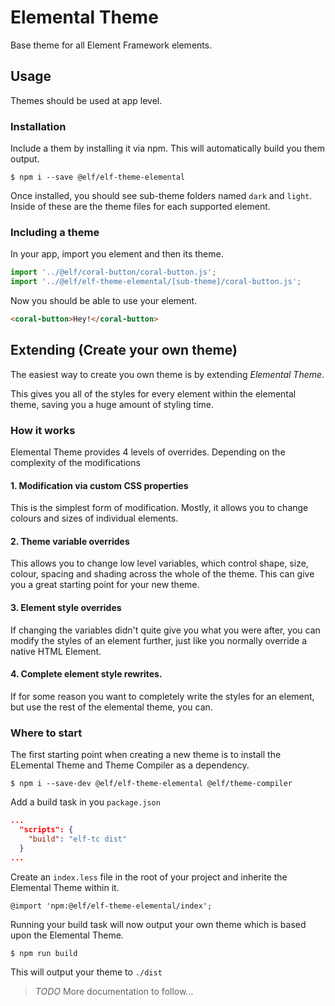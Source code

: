 # Elemental Theme

Base theme for all Element Framework elements. 

## Usage

Themes should be used at app level.

### Installation

Include a them by installing it via npm. This will automatically build you them output.

```shell
$ npm i --save @elf/elf-theme-elemental
```

Once installed, you should see sub-theme folders named `dark` and `light`.
Inside of these are the theme files for each supported element.

### Including a theme

In your app, import you element and then its theme.

```javascript
import '../@elf/coral-button/coral-button.js';
import '../@elf/elf-theme-elemental/[sub-theme]/coral-button.js';
```

Now you should be able to use your element.

```html
<coral-button>Hey!</coral-button>
```

## Extending (Create your own theme)

The easiest way to create you own theme is by extending *Elemental Theme*.

This gives you all of the styles for every element within the elemental theme, saving you a huge amount of styling time.

### How it works

Elemental Theme provides 4 levels of overrides. Depending on the complexity of the modifications

#### 1. Modification via custom CSS properties
This is the simplest form of modification. Mostly, it allows you to change colours and sizes of individual elements.

#### 2. Theme variable overrides
This allows you to change low level variables, which control shape, size, colour, spacing and shading across the whole of the theme.
This can give you a great starting point for your new theme.

#### 3. Element style overrides
If changing the variables didn't quite give you what you were after, you can modify the styles of an element further, just like you normally override a native HTML Element.

#### 4. Complete element style rewrites.
If for some reason you want to completely write the styles for an element, but use the rest of the elemental theme, you can.

### Where to start

The first starting point when creating a new theme is to install the ELemental Theme and Theme Compiler as a dependency.

```shell
$ npm i --save-dev @elf/elf-theme-elemental @elf/theme-compiler
```

Add a build task in you `package.json`

```json
...
  "scripts": {
    "build": "elf-tc dist"
  }
...
```

Create an `index.less` file in the root of your project and inherite the Elemental Theme within it.

```less
@import 'npm:@elf/elf-theme-elemental/index';
```

Running your build task will now output your own theme which is based upon the Elemental Theme.

```shell
$ npm run build
```

This will output your theme to `./dist`

> *TODO*
> More documentation to follow...